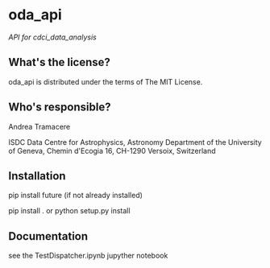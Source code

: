 oda_api
==========================================
*API for cdci_data_analysis*

What's the license?
-------------------

oda_api is distributed under the terms of The MIT License.

Who's responsible?
-------------------
Andrea Tramacere

ISDC Data Centre for Astrophysics, Astronomy Department of the University of Geneva, Chemin d'Ecogia 16, CH-1290 Versoix, Switzerland


Installation
-------------------
pip install future (if not already installed)

pip install .
or
python setup.py install
 
Documentation
-------------------
see the TestDispatcher.ipynb jupyther notebook
